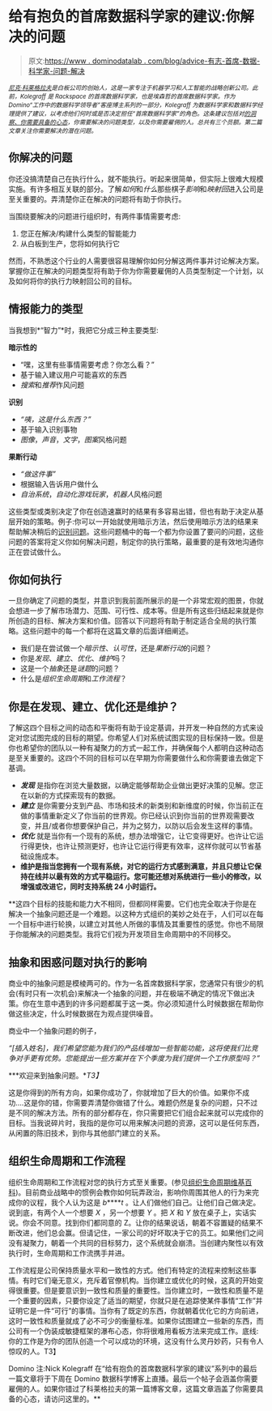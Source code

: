 # 给有抱负的首席数据科学家的建议:你解决的问题

> 原文:[https://www . dominodatalab . com/blog/advice-有志-首席-数据-科学家-问题-解决](https://www.dominodatalab.com/blog/advice-aspiring-chief-data-scientists-problems-solve)

*<small>[尼克·科莱格拉夫](https://www.linkedin.com/in/nickkolegraff/)是白板公司的创始人，这是一家专注于机器学习和人工智能的战略创新公司。此前，Kolegraff 是 Rackspace 的首席数据科学家，也是埃森哲的首席数据科学家。作为 Domino“工作中的数据科学领导者”客座博主系列的一部分，Kolegraff 为数据科学家和数据科学经理提供了建议，以考虑他们何时或是否决定担任“首席数据科学家”的角色。这条建议包括对[的洞察、你需要具备的心态](https://www.dominodatalab.com/blog/advice-aspiring-chief-data-scientists-mindset-need/)，你需要解决的问题类型，以及你需要雇佣的人。总共有三个员额。第二篇文章关注你需要解决的潜在问题。</small>*

## 你解决的问题

你还没搞清楚自己在执行什么，就不能执行。听起来很简单，但实际上很难大规模实施。有许多相互关联的部分。了解*如何*和*什么*那些棋子*影响*和*映射回*进入公司是至关重要的。弄清楚你正在解决的问题将有助于你执行。

当围绕要解决的问题进行组织时，有两件事情需要考虑:

1.  您正在解决/构建什么类型的智能能力
2.  从白板到生产，您将如何执行它

然而，不熟悉这个行业的人需要很容易理解你如何分解这两件事并讨论解决方案。掌握你正在解决的问题类型将有助于你为你需要雇佣的人员类型制定一个计划，以及如何将你的执行力映射回公司的目标。

## 情报能力的类型

当我想到*“智力”*时，我把它分成三种主要类型:

**暗示性的**

*   “嘿，这里有些事情需要考虑？你怎么看？”
*   基于输入建议用户可能喜欢的东西
*   *搜索*和*推荐*作风问题

**识别**

*   *“咦，这是什么东西？”*
*   基于输入识别事物
*   *图像*，*声音*，*文字*，*图案*风格问题

**果断行动**

*   *“做这件事”*
*   根据输入告诉用户做什么
*   *自治系统*，*自动化游戏玩家*，*机器人*风格问题

这些类型或类别决定了你在创造速赢时的结果有多容易出错，但也有助于决定从基层开始的策略。例子:你可以一开始就使用暗示方法，然后使用暗示方法的结果来帮助解决稍后的[识别问题](https://www.dominodatalab.com/blog/humans-in-the-loop)。这些问题桶中的每一个都为你设置了要问的问题，这些问题的答案将定义你如何解决问题，制定你的执行策略，最重要的是有效地沟通你正在尝试做什么。

## 你如何执行

一旦你确定了问题的类型，并意识到我前面所展示的是一个非常宏观的图景，你就会想进一步了解市场潜力、范围、可行性、成本等。但是所有这些归结起来就是你所创造的目标、解决方案和价值。回答以下问题将有助于制定适合全局的执行策略。这些问题中的每一个都将在这篇文章的后面详细阐述。

*   我们是在尝试做一个*暗示性*、*认可性*，还是*果断行动*的问题？
*   你是*发现*、*建立*、*优化*、*维护*吗？
*   这是一个*抽象*还是*谜题*的问题？
*   什么是*组织生命周期*和*工作流程*？

## 你是在发现、建立、优化还是维护？

了解这四个目标之间的动态和平衡将有助于设定基调，并开发一种自然的方式来设定对您试图完成的目标的期望。你希望人们对系统试图实现的目标保持一致。但是你也希望你的团队以一种有凝聚力的方式一起工作，并确保每个人都明白这种动态是至关重要的。这四个不同的目标可以在早期为你需要做什么和你需要谁去做定下基调。

*   ***发现*** 是指你在浏览大量数据，以确定能够帮助企业做出更好决策的见解。您正在以新的方式探索现有的数据。
*   ***建立*** 是你需要分支到产品、市场和技术的新类别和新维度的时候，你当前正在做的事情重新定义了你当前的世界观。你已经认识到你当前的世界观需要改变，并且/或者你想要保护自己，并为之努力，以防以后会发生这样的事情。
*   ***优化*** 就是当你有一个现有的系统，想办法增强它，让它变得更好。也许让它运行得更快，也许让预测更好，也许让它运行得更有效率，这样你就可以节省基础设施成本。
*   **维护是指当您拥有一个现有系统，对它的运行方式感到满意，并且只想让它保持在线并以最有效的方式平稳运行。您可能还想对系统进行一些小的修改，以增强或改进它，同时支持系统 24 小时运行。**

 **这四个目标的技能和能力大不相同，但都同样需要。它们也完全取决于你是在解决一个抽象问题还是一个难题。以这种方式组织的美妙之处在于，人们可以在每一个目标中进行轮换，以建立对其他人所做的事情及其重要性的感觉。你也不局限于你能解决的问题类型。我将它们视为开发项目生命周期中的不同移交。

## 抽象和困惑问题对执行的影响

商业中的抽象问题是模棱两可的。作为一名首席数据科学家，您通常只有很少的机会(有时只有一次机会)来解决一个抽象的问题，并在极端不确定的情况下做出决策。你在生意中遇到的许多问题都属于这一类。你必须知道什么时候数据在帮助你做这些决定，什么时候数据在为观点提供噪音。

商业中一个抽象问题的例子，

*“[插入姓名]，我们希望您能为我们的产品线增加一些智能功能，这将使我们比竞争对手更有优势。您能提出一些方案并在下个季度为我们提供一个工作原型吗？”*

***欢迎来到抽象问题。**T3】*

这是你得到的所有方向，如果你成功了，你就增加了巨大的价值。如果你不成功....这是你的错，你需要弄清楚你做错了什么。难题仍然是复杂的问题，只不过是不同的解决方法。所有的部分都存在，你只需要把它们组合起来就可以完成你的目标。当我说碎片时，我指的是你可以用来解决问题的资源，这可以是任何东西，从闲置的陈旧技术，到你与其他部门建立的关系。

## 组织生命周期和工作流程

组织生命周期和工作流程对您的执行方式至关重要。(参见[组织生命周期维基百科](https://en.wikipedia.org/wiki/Organizational_life_cycle))。目前商业战略中的惯例会教你如何玩弄政治，影响你周围其他人的行为来完成你的议程，我个人认为这是 *b******t* 。让人们做他们自己。让他们自己做决定。说到底，有两个人一个想要 *X* ，另一个想要 *Y* 。把 *X* 和 *Y* 放在桌子上，实话实说。你会不同意。找到你们都同意的 Z。让你的结果说话，朝着不容置疑的结果不断改进，他们总会赢。但请记住，一家公司的好坏取决于它的员工。如果他们之间没有凝聚力，朝着一个共同的目标努力，这个系统就会崩溃。当创建内聚性以有效执行时，生命周期和工作流携手并进。

工作流程是公司保持质量水平和一致性的方式。他们有特定的流程来控制这些事情。有时它们毫无意义，充斥着官僚机构。当你建立或优化的时候，这真的开始变得很重要。但是要意识到一致性和质量的重要性。当你建立时，一致性和质量不是一个重要的因素，只要你设定了适当的期望，你就只是在追踪使某件事情“工作”并证明它是一件“可行”的事情。当你有了既定的东西，你就朝着优化它的方向前进，这时一致性和质量就成了必不可少的衡量标准。如果你试图建立一些新的东西，而公司有一个伪装成敏捷框架的瀑布心态，你将很难用看板方法来完成工作。底线:你的工作是为你的团队创造一个可以成功的环境，这没有什么灵丹妙药，只有令人惊叹的人。T3】

Domino 注:Nick Kolegraff 在“给有抱负的首席数据科学家的建议”系列中的最后一篇文章将于下周在 Domino 数据科学博客上直播。最后一个帖子会涵盖你需要雇佣的人。如果你错过了科莱格拉夫的第一篇博客文章，这篇文章涵盖了你需要具备的心态，请访问这里的。**